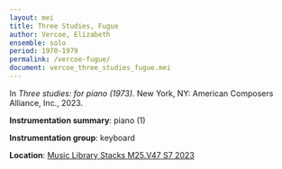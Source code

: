 ```yaml
---
layout: mei
title: Three Studies, Fugue
author: Vercoe, Elizabeth
ensemble: solo  
period: 1970-1979
permalink: /vercoe-fugue/
document: vercoe_three_studies_fugue.mei
---
```

   
In *Three studies: for piano (1973).* New York, NY: American Composers Alliance, Inc., 2023.

**Instrumentation summary**: piano (1) 

**Instrumentation group**: keyboard

**Location**: <a href="https://tufts.primo.exlibrisgroup.com/permalink/01TUN_INST/1kc9gia/alma991019011678103851" target="_blank">Music Library Stacks M25.V47 S7 2023</a>